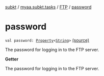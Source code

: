 [subkt](../../index.md) / [myaa.subkt.tasks](../index.md) / [FTP](index.md) / [password](./password.md)

# password

`val password: `[`Property`](https://docs.gradle.org/current/javadoc/org/gradle/api/provider/Property.html)`<`[`String`](https://kotlinlang.org/api/latest/jvm/stdlib/kotlin/-string/index.html)`>` [(source)](https://github.com/Myaamori/SubKt/blob/0.1.12/src/main/kotlin/myaa/subkt/tasks/tasks.kt#L1767)

The password for logging in to the FTP server.

**Getter**

The password for logging in to the FTP server.

